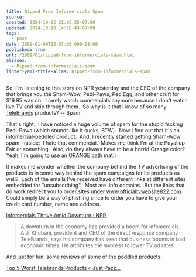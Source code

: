 ```yaml
---
title: Ripped From Informercials Spam
source: 
created: 2024-10-06 21:06:25-07:00
updated: 2024-10-10 14:58:43-07:00
tags:
  - post
date: 2009-01-09T15:07:00.000-08:00
published: true
url: /2009/01/ripped-from-informercials-spam.html
aliases:
  - Ripped-from-informercials-spam
linter-yaml-title-alias: Ripped-from-informercials-spam
---
```



So, I'm listening to this story on NPR yesterday and the CEO of the company that brings you the Sham-Wow, Pedi-Paws, Ped Egg, and other cruft for $19.95 was on.  I rarely watch commercials anymore because I don't watch live TV and skip through them.  So why is it that I know of so many [TeleBrands](http://www.telebrands.com/) products? -- Spam.  
  
That's right.  I have noticed a huge volume of spam for the stupid fscking Pedi-Paws (which sounds like it sucks, BTW).  Now I find out that it's an infomercial-peddled product.  And, I recently started getting Sham-Wow spam.  (aside:  I hate that commercial.  Makes me think I'm at the Puyallup Fair or something.  Also, do they always have to be a horrid Orange color?  Yeah, I'm going to use an ORANGE bath mat.)  
  
It makes me wonder whether the company behind the TV advertising of the products is in some way behind the spam campaigns for its products as well?  Each of the emails I've received have different links at different sites embedded for "unsubscribing".  Most are .info domains.  But the links that do work redirect you to order sites under www.officialtvwebsite822.com  Could simply be a way of phishing since to order you have to give your credit card number, name and address.  

[Infomercials Thrive Amid Downturn : NPR](http://www.npr.org/templates/story/story.php?storyId=99087867)  

> A downturn in the economy has provided a boom for infomercials. A.J. Khubani, president and CEO of the direct response company TeleBrands, says his company has seen that business booms in bad economic times. He attributes the success to lower TV ad rates.

And just for fun, some reviews of some of the peddled products:  
  
[Top 5 Worst Telebrands Products « Just Pazz…](http://justpazz.wordpress.com/2008/05/29/top-5-worst-telebrands-products/)